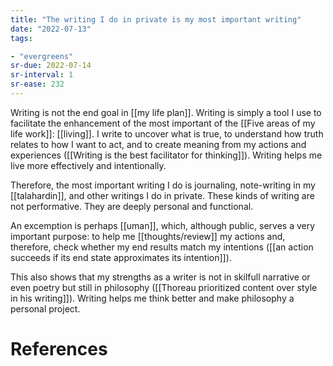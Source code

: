 ```yaml
---
title: "The writing I do in private is my most important writing"
date: "2022-07-13"
tags:

- "evergreens"
sr-due: 2022-07-14
sr-interval: 1
sr-ease: 232
---
```


Writing is not the end goal in [[my life plan]]. Writing is simply a tool I use to facilitate the enhancement of the most important of the [[Five areas of my life work]]: [[living]]. I write to uncover what is true, to understand how truth relates to how I want to act,  and to create meaning from my actions and experiences ([[Writing is the best facilitator for thinking]]). Writing helps me live more effectively and intentionally.

Therefore, the most important writing I do is journaling, note-writing in my [[talahardin]], and other writings I do in private. These kinds of writing are not performative. They are deeply personal and functional.

An excemption is perhaps [[uman]], which, although public, serves a very important purpose: to help me [[thoughts/review]] my actions and, therefore, check whether my end results match my intentions ([[an action succeeds if its end state approximates its intention]]).

This also shows that my strengths as a writer is not in skilfull narrative or even poetry but still in philosophy ([[Thoreau prioritized content over style in his writing]]). Writing helps me think better and make philosophy a personal project.

# References
